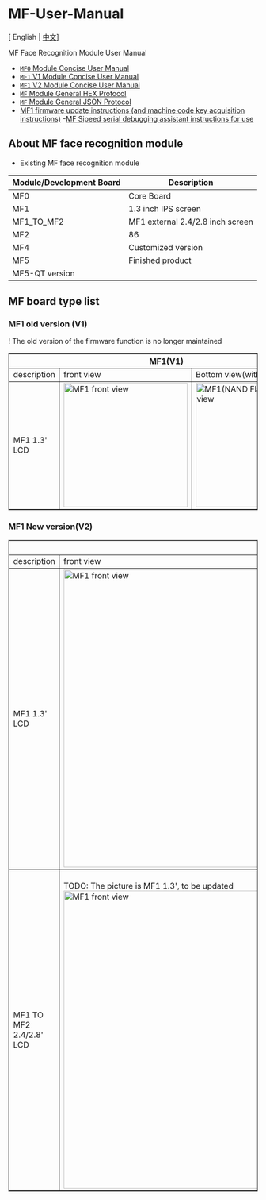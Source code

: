 # MF-User-Manual

[ English | [中文](./README_ZH.md)]

MF Face Recognition Module User Manual


- [`MF0` Module Concise User Manual](./en_US/mf0_get_started_en_US.md)
- [`MF1` V1 Module Concise User Manual](./en_US/m01_mf1_v1_get_started.md)
- [`MF1` V2 Module Concise User Manual](./en_US/m02_mf1_v2_get_started.md)
- [`MF` Module General HEX Protocol](./en_US/p02_mf_protocol_manual_v2_hex_en_US.md)
- [`MF` Module General JSON Protocol](./en_US/p03_mf_protocol_manual_v2_json_en_US.md)
- [MF1 firmware update instructions (and machine code key acquisition instructions)](./en_US/k01_update_firmware_and_get_key.md)
-[MF Sipeed serial debugging assistant instructions for use](./en_US/t01_mf_sipeed_serail_port_tools.md)


## About MF face recognition module

- Existing MF face recognition module

| Module/Development Board | Description |
| --- | --- |
| MF0 | Core Board |
| MF1 | 1.3 inch IPS screen |
| MF1_TO_MF2 | MF1 external 2.4/2.8 inch screen |
| MF2 | 86 |
| MF4 | Customized version |
| MF5 | Finished product |
| MF5-QT version | |

## MF board type list

### MF1 old version (V1)

! The old version of the firmware function is no longer maintained

<table border="1">
    <tr>
        <th colspan=3>MF1(V1) </th>
    </tr>
    <tr>
        <td widtd="100">description</td>
        <td >front view</td>
        <td>Bottom view(with NAND) </td>
    </tr>
    <tr>
        <td width="100">MF1 1.3' LCD</td>
        <td>
            <img src="./assets/mf_module/mf1_front_v1.png" height="250" alt="MF1 front view">
        </td>
        <td>
            <img src="./assets/mf_module/mf1_bottom_v1(nand).png" height="250" alt="MF1(NAND Flash) Bottom view">
        </td>
    </tr>
</table>


### MF1 New version(V2)

<table border="1">
    <tr>
        <th colspan=4>MF1(V2)</th>
    </tr>
    <tr>
        <td  width="100">description</td>
        <td>front view </td>
        <td>Bottom view(without NAND) </td>
        <td>Bottom view(with NAND) </td>
    </tr>
    <tr>
        <td width="100">MF1 1.3' LCD</td>
        <td>
            <img src="./assets/mf_module/mf1_front_v2.png" width="600" alt="MF1 front view">
        </td>
        <td>
            <img src="./assets/mf_module/mf1_bottom_v2.png" width="600" alt="MF1 Bottom view">
        </td>
        <td>
            <img src="./assets/mf_module/mf1_bottom_v2(nand).png" width="600" alt="MF1(NAND Flash) Bottom view">
        </td>
    </tr>
    <tr>
        <td>MF1 TO MF2 2.4/2.8' LCD</td>
        <td>
            <br> TODO: The picture is MF1 1.3', to be updated</br>
            <img src="./assets/mf_module/mf1_front_v2.png" width="600" alt="MF1 front view">
        </td>
        <td>
            <br> TODO: The picture is MF1 1.3', to be updated</br>
            <img src="./assets/mf_module/mf1_bottom_v2.png" width="600" alt="MF1 Bottom view">
        </td>
        <td>
            <br> TODO: The picture is MF1 1.3', to be updated</br>
            <img src="./assets/mf_module/mf1_bottom_v2(nand).png" width="600" alt="MF1(NAND Flash) Bottom view">
        </td>
    </tr>
</table>
